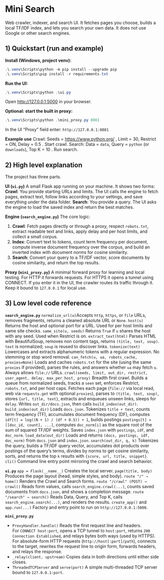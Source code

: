 # Mini Search

Web crawler, indexer, and search UI. It fetches pages you choose, builds a local TF/IDF index, and lets you search your own data. It does not use Google or other search engines.

## 1) Quickstart (run and example)

**Install (Windows, project venv):**
~~~powershell
.\.venv\Scripts\python -m pip install --upgrade pip
.\.venv\Scripts\pip install -r requirements.txt
~~~

**Run the UI:**
~~~powershell
.\.venv\Scripts\python .\ui.py
~~~
Open http://127.0.0.1:5000 in your browser.

**Optional: start the built in proxy:**
~~~powershell
.\.venv\Scripts\python .\mini_proxy.py 8081
~~~
In the UI “Proxy” field enter: `http://127.0.0.1:8081`

**Example use**
Crawl: Seeds = https://www.python.org/ , Limit = 30, Restrict = ON, Delay = 0.5 . Start crawl.
Search: Data = `data`, Query = `python` (or `downloads`), Top K = 10 . Run search.

## 2) High level explanation

The project has three parts.

**UI (`ui.py`)** A small Flask app running on your machine. It shows two forms:
**Crawl**: You provide starting URLs and limits. The UI calls the engine to fetch pages, extract text, follow links according to your settings, and save everything under the data folder.
**Search**: You provide a query. The UI asks the engine to load the saved index and return the best matches.

**Engine (`search_engine.py`)** The core logic:
1) **Crawl**: Fetch pages directly or through a proxy, respect `robots.txt`, extract readable text and links, apply delay and per host limits, and collect a small corpus.  
2) **Index**: Convert text to tokens, count term frequency per document, compute inverse document frequency over the corpus, and build an inverted index with document norms for cosine similarity.  
3) **Search**: Convert your query to a TF/IDF vector, score documents by cosine similarity, and return the top results.

**Proxy (`mini_proxy.py`)** A minimal forward proxy for learning and local testing. For HTTP it forwards requests. For HTTPS it opens a tunnel using CONNECT. If you enter it in the UI, the crawler routes its traffic through it. Keep it bound to `127.0.0.1` for local use.

## 3) Low level code reference

**`search_engine.py`**
`normalize_url(u)`Accepts `http`, `https`, or `file` URLs, removes fragments, returns a cleaned absolute URL or `None`.
`host(u)` Returns the host and optional port for a URL. Used for per host limits and same site checks.
`same_site(u, seeds)` Returns `True` if `u` shares the host with any seed. Used when Restrict is on.
`extract_text(html)`  Parses HTML with BeautifulSoup, removes non content tags, returns `(title, text, soup)`. `text` is normalized; `soup` is reused to discover links.
`tokenize(text)`  Lowercases and extracts alphanumeric tokens with a regular expression. No stemming or stop word removal.
`can_fetch(u, ua, robots_cache, proxies=None)`  Loads and caches `robots.txt` for the site (using the same `proxies` if provided), parses the rules, and answers whether `ua` may fetch `u`. Always allows `file://` URLs.
`crawl(seeds, limit, out_dir, restrict, user_agent, delay, max_per_host, proxy)`  Breadth first crawl. Builds a queue from normalized seeds, tracks a `seen` set, enforces Restrict, `robots.txt`, and per host caps. Fetches each page (`file://` via local read, web via `requests.get` with optional `proxies`), parses to `(title, text, soup)`, stores `{url, title, text}`, extracts and enqueues unseen links, sleeps for `delay`. Writes `out_dir/docs.json`, then calls `build_index(out_dir)`.
`build_index(out_dir)`  Loads `docs.json`. Tokenizes `title + text`, counts term frequency (TF), accumulates document frequency (DF), computes `idf[t] = log((N + 1) / (df + 0.5)) + 1`, builds postings `postings[t] = [[doc_id, count], ...]`, computes `doc_norm[i]` as the square root of the sum of squared TF/IDF weights. Saves `index.json` with `postings`, `idf`, and `doc_norm`.
`load_data(out_dir)`  Loads and returns `(docs, postings, idf, doc_norm)` from `docs.json` and `index.json`.
`search(out_dir, q, k)` Tokenizes the query, builds a TF/IDF query vector, accumulates dot products over postings of the query’s terms, divides by norms to get cosine similarity, sorts, and returns the top `k` results with `{score, url, title, snippet}`.
`cli()` Command line entry point mirroring the crawl and search behavior.

**`ui.py`**
`app = Flask(__name__)` Creates the local server.
`page(title, body)` Produces the page layout (head, simple styles, and body).
`route "/" → home()` Renders the Crawl and Search forms.
`route "/crawl" (POST) → crawl()` Reads form values, calls `search_engine.crawl(...)`, counts saved documents from `docs.json`, and shows a completion message.
`route "/search" → search()` Reads Data, Query, and Top K, calls `search_engine.search(...)`, and renders the results.
`create_app()` and `app.run(...)` Factory and entry point to run on `http://127.0.0.1:5000`.

**`mini_proxy.py`**
- `ProxyHandler.handle()` Reads the first request line and headers.  
  For `CONNECT host:port`, opens a TCP tunnel to `host:port`, returns `200 Connection Established`, and relays bytes both ways (used by HTTPS).  
  For absolute-form HTTP requests (`http://host[:port]/path`), connects to the target, rewrites the request line to origin form, forwards headers, and relays the response.
- `_relay(client, upstream)` Copies data in both directions until either side closes.
- `ThreadedTCPServer` and `serve(port)` A simple multi-threaded TCP server bound to `127.0.0.1:port`.
